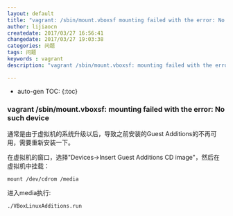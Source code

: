 ```yaml
---
layout: default
title: "vagrant: /sbin/mount.vboxsf mounting failed with the error: No such device"
author: lijiaocn
createdate: 2017/03/27 16:56:41
changedate: 2017/03/27 19:03:38
categories: 问题
tags: 问题
keywords : vagrant
description: "vagrant /sbin/mount.vboxsf: mounting failed with the error: No such device"

---
```


* auto-gen TOC:
{:toc}

### vagrant /sbin/mount.vboxsf: mounting failed with the error: No such device

通常是由于虚拟机的系统升级以后，导致之前安装的Guest Additions的不再可用，需要重新安装一下。

在虚拟机的窗口，选择"Devices->Insert Guest Additions CD image"，然后在虚拟机中挂载：

	mount /dev/cdrom /media

进入media执行:

	./VBoxLinuxAdditions.run
